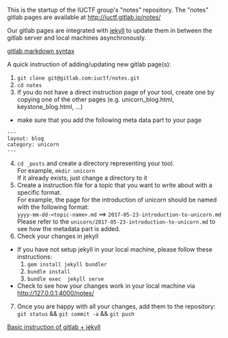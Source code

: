 This is the startup of the IUCTF group's "notes" repository. The "notes" gitlab pages are available at http://iuctf.gitlab.io/notes/

Our gitlab pages are integrated with [jekyll](https://jekyllrb.com/docs/installation/) to update them in between the gitlab server and local machines asynchronously.

[gitlab markdown syntax](https://docs.gitlab.com/ee/user/markdown.html)

A quick instruction of adding/updating new gitlab page(s):
1. ```git clone git@gitlab.com:iuctf/notes.git```
2. `cd notes`
3. If you do not have a direct instruction page of your tool, create one by copying one of the other pages (e.g. unicorn_blog.html, keystone_blog.html, ...)
  * make sure that you add the following meta data part to your page
```
---
layout: blog
category: unicorn
---
```
4. `cd _posts` and create a directory representing your tool.  
For example,
`mkdir unicorn`  
If it already exists, just change a directory to it
5. Create a instruction file for a topic that you want to write about with a specific format.  
For example, the page for the introduction of unicorn should be named with the following format:  
`yyyy-mm-dd-<topic-name>.md` ==>
`2017-05-23-introduction-to-unicorn.md`  
Please refer to the `unicorn/2017-05-23-introduction-to-unicorn.md` to see how the metadata part is added.
6. Check your changes in jekyll
  * If you have not setup jekyll in your local machine, please follow these instructions:
     1. `gem install jekyll bundler`
     2. `bundle install`
     3. `bundle exec  jekyll serve`
  * Check to see how your changes work in your local machine via http://127.0.0.1:4000/notes/
7. Once you are happy with all your changes, add them to the repository:  
   `git status` && `git commit -a` && `git push`

[Basic instruction of gitlab + jekyll](https://gitlab.com/pages/jekyll) 
